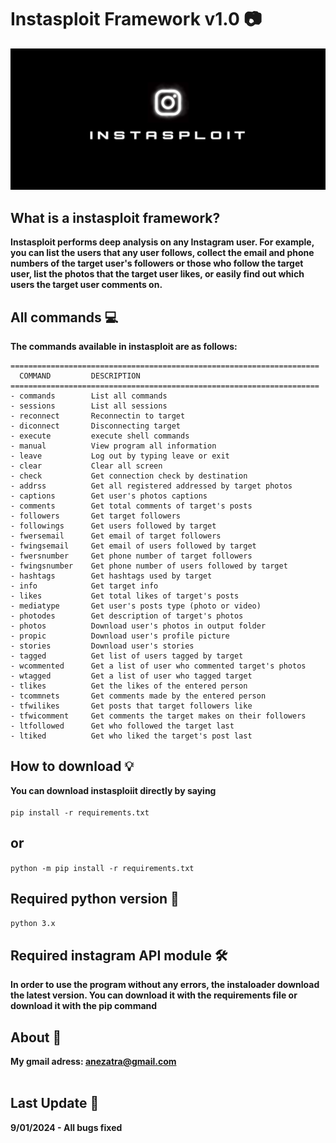 # Instasploit Framework v1.0 📷
![banner image](https://github.com/anezatra/instasploit/blob/main/banner.jpg)
## What is a instasploit framework?
**Instasploit performs deep analysis on any Instagram user. For example, you can list the users that any user follows, collect the email and phone numbers of the target user's followers or those who follow the target user, list the photos that the target user likes, or easily find out which users the target user comments on.**
## All commands 💻
**The commands available in instasploit are as follows:**
```
=====================================================================
  COMMAND         DESCRIPTION                                        
=====================================================================
- commands        List all commands                                  
- sessions        List all sessions                                  
- reconnect       Reconnectin to target                              
- diconnect       Disconnecting target                               
- execute         execute shell commands                             
- manual          View program all information                       
- leave           Log out by typing leave or exit                    
- clear           Clear all screen                                   
- check           Get connection check by destination                
- addrss          Get all registered addressed by target photos      
- captions        Get user's photos captions                         
- comments        Get total comments of target's posts               
- followers       Get target followers                               
- followings      Get users followed by target                       
- fwersemail      Get email of target followers                      
- fwingsemail     Get email of users followed by target              
- fwersnumber     Get phone number of target followers               
- fwingsnumber    Get phone number of users followed by target       
- hashtags        Get hashtags used by target                        
- info            Get target info                                    
- likes           Get total likes of target's posts                  
- mediatype       Get user's posts type (photo or video)             
- photodes        Get description of target's photos                 
- photos          Download user's photos in output folder            
- propic          Download user's profile picture                    
- stories         Download user's stories                            
- tagged          Get list of users tagged by target                 
- wcommented      Get a list of user who commented target's photos   
- wtagged         Get a list of user who tagged target               
- tlikes          Get the likes of the entered person                
- tcommnets       Get comments made by the entered person            
- tfwilikes       Get posts that target followers like               
- tfwicomment     Get comments the target makes on their followers   
- ltfollowed      Get who followed the target last                   
- ltiked          Get who liked the target's post last             
```
## How to download 💡
**You can download instasploiit directly by saying** <br/><br/>
` pip install -r requirements.txt `
## or <br/>
` python -m pip install -r requirements.txt ` <br/>
## Required python version 📌
` python 3.x `
## Required instagram API module 🛠️
**In order to use the program without any errors, the instaloader download the latest version. You can download it with the requirements file or download it with the pip command**
## About 🚀
**My gmail adress: anezatra@gmail.com** <br/><br/>
## Last Update 📲
**9/01/2024 - All bugs fixed**



